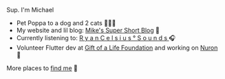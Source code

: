 Sup. I'm Michael

- Pet Poppa to a dog and 2 cats 🐶🐱🐱
- My website and lil blog: [Mike's Super Short Blog](https://michaelraymond.dev/) 📝
- Currently listening to: [R y a n C e l s i u s ° S o u n d s ](https://www.youtube.com/watch?v=jRT5Rj-5fyE) 🎧
- Volunteer Flutter dev at [Gift of a Life Foundation](https://goalfoundation.us/) and working on [Nuron](https://thenuronway.com/) 🧠

More places to [find me](https://www.biodrop.io/mjr2595) 🔗
